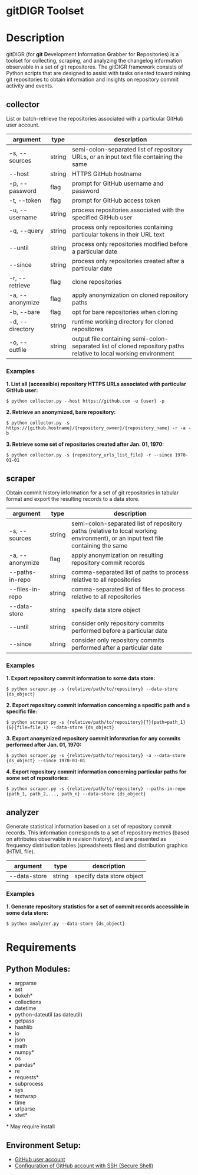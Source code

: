# gitDIGR Toolset


# Description
gitDIGR (for **git** **D**evelopment **I**nformation **G**rabber for **R**epositories) is a toolset for collecting, scraping, and analyzing the changelog information observable in a set of git repositores. The gitDIGR framework consists of Python scripts that are designed to assist with tasks oriented toward mining git repositories to obtain information and insights on repository commit activity and events.


## collector

List or batch-retrieve the repositories associated with a particular GitHub user account.

| argument | type | description |
|----------|------|-------------|
| \-s, \-\-sources | string | semi\-colon\-separated list of repository URLs, or an input text file containing the same |
| \-\-host | string | HTTPS GitHub hostname |
| \-p, \-\-password | flag | prompt for GitHub username and password |
| \-t, \-\-token | flag | prompt for GitHub access token |
| \-u, \-\-username | string | process repositories associated with the specified GitHub user |
| \-q, \-\-query | string | process only repositories containing particular tokens in their URL text |
| \-\-until | string | process only repositories modified before a particular date |
| \-\-since | string | process only repositories created after a particular date |
| \-r, \-\-retrieve | flag | clone repositories |
| \-a, \-\-anonymize | flag | apply anonymization on cloned repository paths |
| \-b, \-\-bare | flag | opt for bare repositories when cloning |
| \-d, \-\-directory | string | runtime working directory for cloned repositores |
| \-o, \-\-outfile | string | output file containing semi\-colon\-separated list of cloned repository paths relative to local working environment |

### Examples

**1. List all (accessible) repository HTTPS URLs associated with particular GitHub user:**
```
$ python collector.py --host https://github.com -u {user} -p
```

**2. Retrieve an anonymized, bare repository:**
```
$ python collector.py -s https://{github.hostname}/{repository_owner}/{repository_name} -r -a -b
```

**3. Retrieve some set of repositories created after Jan. 01, 1970:**
```
$ python collector.py -s {repository_urls_list_file} -r --since 1970-01-01
```



## scraper

Obtain commit history information for a set of git repositories in tabular format and export the resulting records to a data store.

| argument | type | description |
|----------|------|-------------|
| \-s, \-\-sources | string | semi\-colon\-separated list of repository paths \(relative to local working environment\), or an input text file containing the same |
| \-a, \-\-anonymize | flag | apply anonymization on resulting repository commit records |
| \-\-paths\-in\-repo | string | comma-separated list of paths to process relative to all repositories |
| \-\-files\-in\-repo | string | comma-separated list of files to process relative to all repositories |
| \-\-data\-store | string | specify data store object |
| \-\-until | string | consider only repository commits performed before a particular date |
| \-\-since | string | consider only repository commits performed after a particular date |

### Examples

**1. Export repository commit information to some data store:**
```
$ python scraper.py -s {relative/path/to/repository} --data-store {ds_object}
```

**2. Export repository commit information concerning a specific path and a specific file:**
```
$ python scraper.py -s {relative/path/to/repository}{?}{path=path_1}{&}{file=file_1} --data-store {ds_object}
```

**3. Export anonymized repository commit information for any commits performed after Jan. 01, 1970:**
```
$ python scraper.py -s {relative/path/to/repository} -a --data-store {ds_object} --since 1970-01-01
```

**4. Export repository commit information concerning particular paths for some set of repositories:**
```
$ python scraper.py -s {relative/path/to/repository} --paths-in-repo {path_1, path_2,..., path_n} --data-store {ds_object}
```



## analyzer

Generate statistical information based on a set of repository commit records. This information corresponds to a set of repository metrics \(based on attributes observable in revision history\), and are presented as frequency distribution tables \(spreadsheets files\) and distribution graphics \(HTML file\).

| argument | type | description |
|----------|------|-------------|
| \-\-data\-store | string | specify data store object |

### Examples

**1. Generate repository statistics for a set of commit records accessible in some data store:**
```
$ python analyzer.py --data-store {ds_object}
```



# Requirements

## Python Modules:
- argparse
- ast
- bokeh*
- collections
- datetime
- python-dateutil (as dateutil)
- getpass
- hashlib
- io
- json
- math
- numpy*
- os
- pandas*
- re
- requests*
- subprocess
- sys
- textwrap
- time
- urlparse
- xlwt*

\* May require install

## Environment Setup:
- [GitHub user account](https://github.com/join)
- [Configuration of GitHub account with SSH \(Secure Shell\)](https://help.github.com/articles/connecting-to-github-with-ssh/)

